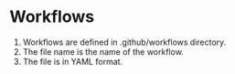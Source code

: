 # Workflows

1)  Workflows are defined in .github/workflows directory.
2)  The file name is the name of the workflow.
3)  The file is in YAML format.

